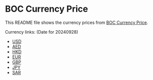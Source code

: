 # BOC Currency Price

This README file shows the currency prices from [BOC Currency Price](https://www.boc.cn/sourcedb/whpj/).

Currency links: (Date for 20240928)

- [USD](https://bocurrencyprice.techina.science/BOC_CURRENCY_PRICE/USD/20240928.json)
- [AED](https://bocurrencyprice.techina.science/BOC_CURRENCY_PRICE/AED/20240928.json)
- [HKD](https://bocurrencyprice.techina.science/BOC_CURRENCY_PRICE/HKD/20240928.json)
- [EUR](https://bocurrencyprice.techina.science/BOC_CURRENCY_PRICE/EUR/20240928.json)
- [GBP](https://bocurrencyprice.techina.science/BOC_CURRENCY_PRICE/GBP/20240928.json)
- [JPY](https://bocurrencyprice.techina.science/BOC_CURRENCY_PRICE/JPY/20240928.json)
- [SAR](https://bocurrencyprice.techina.science/BOC_CURRENCY_PRICE/SAR/20240928.json)
